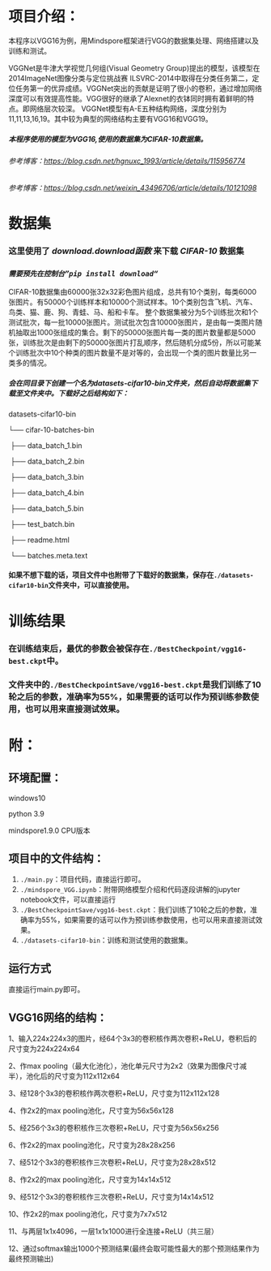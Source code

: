 # 项目介绍：

本程序以VGG16为例，用Mindspore框架进行VGG的数据集处理、网络搭建以及训练和测试。

VGGNet是牛津大学视觉几何组(Visual Geometry Group)提出的模型，该模型在2014ImageNet图像分类与定位挑战赛 ILSVRC-2014中取得在分类任务第二，定位任务第一的优异成绩。VGGNet突出的贡献是证明了很小的卷积，通过增加网络深度可以有效提高性能。VGG很好的继承了Alexnet的衣钵同时拥有着鲜明的特点。即网络层次较深。 VGGNet模型有A-E五种结构网络，深度分别为11,11,13,16,19。其中较为典型的网络结构主要有VGG16和VGG19。

##### 本程序使用的模型为VGG16,使用的数据集为CIFAR-10数据集。

###### 参考博客：https://blog.csdn.net/hgnuxc_1993/article/details/115956774

###### 参考博客：https://blog.csdn.net/weixin_43496706/article/details/10121098

# 数据集

### 这里使用了 ***download.download函数*** 来下载 ***CIFAR-10*** 数据集

### *`需要预先在控制台”pip install download“`*

CIFAR-10数据集由60000张32x32彩色图片组成，总共有10个类别，每类6000张图片。有50000个训练样本和10000个测试样本。10个类别包含飞机、汽车、鸟类、猫、鹿、狗、青蛙、马、船和卡车。
整个数据集被分为5个训练批次和1个测试批次，每一批10000张图片。测试批次包含10000张图片，是由每一类图片随机抽取出1000张组成的集合。剩下的50000张图片每一类的图片数量都是5000张，训练批次是由剩下的50000张图片打乱顺序，然后随机分成5份，所以可能某个训练批次中10个种类的图片数量不是对等的，会出现一个类的图片数量比另一类多的情况。

##### 会在同目录下创建一个名为datasets-cifar10-bin文件夹，然后自动将数据集下载至文件夹中。下载好之后结构如下：

datasets-cifar10-bin

└── cifar-10-batches-bin

​	├── data_batch_1.bin

​	├── data_batch_2.bin

​	├── data_batch_3.bin

​	├── data_batch_4.bin

​	├── data_batch_5.bin

​	├── test_batch.bin

​	├── readme.html

​	└── batches.meta.text

#### 如果不想下载的话，项目文件中也附带了下载好的数据集，保存在`./datasets-cifar10-bin`文件夹中，可以直接使用。

# 训练结果

### 在训练结束后，最优的参数会被保存在`./BestCheckpoint/vgg16-best.ckpt`中。

### 文件夹中的`./BestCheckpointSave/vgg16-best.ckpt`是我们训练了10轮之后的参数，准确率为55%，如果需要的话可以作为预训练参数使用，也可以用来直接测试效果。

# 附：

## 环境配置：

windows10

python 3.9

mindspore1.9.0 CPU版本

## 项目中的文件结构：

1. `./main.py`：项目代码，直接运行即可。
2. `./mindspore_VGG.ipynb`：附带网络模型介绍和代码逐段讲解的jupyter notebook文件，可以直接运行
3. `./BestCheckpointSave/vgg16-best.ckpt`：我们训练了10轮之后的参数，准确率为55%，如果需要的话可以作为预训练参数使用，也可以用来直接测试效果。
4. `./datasets-cifar10-bin`：训练和测试使用的数据集。

## 运行方式

直接运行main.py即可。

## VGG16网络的结构：

1、输入224x224x3的图片，经64个3x3的卷积核作两次卷积+ReLU，卷积后的尺寸变为224x224x64

2、作max pooling（最大化池化），池化单元尺寸为2x2（效果为图像尺寸减半），池化后的尺寸变为112x112x64

3、经128个3x3的卷积核作两次卷积+ReLU，尺寸变为112x112x128

4、作2x2的max pooling池化，尺寸变为56x56x128

5、经256个3x3的卷积核作三次卷积+ReLU，尺寸变为56x56x256

6、作2x2的max pooling池化，尺寸变为28x28x256

7、经512个3x3的卷积核作三次卷积+ReLU，尺寸变为28x28x512

8、作2x2的max pooling池化，尺寸变为14x14x512

9、经512个3x3的卷积核作三次卷积+ReLU，尺寸变为14x14x512

10、作2x2的max pooling池化，尺寸变为7x7x512

11、与两层1x1x4096，一层1x1x1000进行全连接+ReLU（共三层）

12、通过softmax输出1000个预测结果(最终会取可能性最大的那个预测结果作为最终预测输出)








